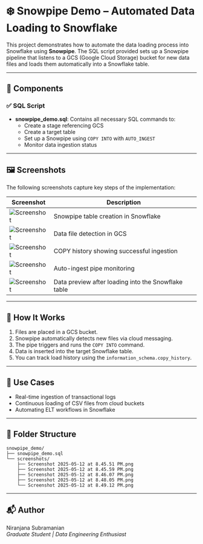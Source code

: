 
# ❄️ Snowpipe Demo – Automated Data Loading to Snowflake

This project demonstrates how to automate the data loading process into Snowflake using **Snowpipe**. The SQL script provided sets up a Snowpipe pipeline that listens to a GCS (Google Cloud Storage) bucket for new data files and loads them automatically into a Snowflake table.

---

## 📄 Components

### ✅ SQL Script

- **snowpipe_demo.sql**: Contains all necessary SQL commands to:
  - Create a stage referencing GCS
  - Create a target table
  - Set up a Snowpipe using `COPY INTO` with `AUTO_INGEST`
  - Monitor data ingestion status

---

## 🖼️ Screenshots

The following screenshots capture key steps of the implementation:

| Screenshot | Description |
|-----------|-------------|
| ![Screenshot](./screenshots/Screenshot%202025-05-12%20at%208.45.51%E2%80%89PM.png) | Snowpipe table creation in Snowflake |
| ![Screenshot](./screenshots/Screenshot%202025-05-12%20at%208.45.59%E2%80%89PM.png) | Data file detection in GCS |
| ![Screenshot](./screenshots/Screenshot%202025-05-12%20at%208.46.07%E2%80%89PM.png) | COPY history showing successful ingestion |
| ![Screenshot](./screenshots/Screenshot%202025-05-12%20at%208.48.05%E2%80%89PM.png) | Auto-ingest pipe monitoring |
| ![Screenshot](./screenshots/Screenshot%202025-05-12%20at%208.49.12%E2%80%89PM.png) | Data preview after loading into the Snowflake table |

---

## 🚀 How It Works

1. Files are placed in a GCS bucket.
2. Snowpipe automatically detects new files via cloud messaging.
3. The pipe triggers and runs the `COPY INTO` command.
4. Data is inserted into the target Snowflake table.
5. You can track load history using the `information_schema.copy_history`.

---

## 🧪 Use Cases

- Real-time ingestion of transactional logs
- Continuous loading of CSV files from cloud buckets
- Automating ELT workflows in Snowflake

---

## 📂 Folder Structure

```
snowpipe_demo/
├── snowpipe_demo.sql
└── screenshots/
    ├── Screenshot 2025-05-12 at 8.45.51 PM.png
    ├── Screenshot 2025-05-12 at 8.45.59 PM.png
    ├── Screenshot 2025-05-12 at 8.46.07 PM.png
    ├── Screenshot 2025-05-12 at 8.48.05 PM.png
    └── Screenshot 2025-05-12 at 8.49.12 PM.png
```

---

## 📬 Author

Niranjana Subramanian  
*Graduate Student | Data Engineering Enthusiast*
